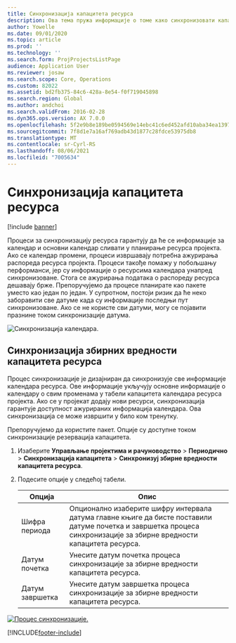```yaml
---
title: Синхронизација капацитета ресурса
description: Ова тема пружа информације о томе како синхронизовати капацитет ресурса у календарима и пројектима.
author: Yowelle
ms.date: 09/01/2020
ms.topic: article
ms.prod: ''
ms.technology: ''
ms.search.form: ProjProjectsListPage
audience: Application User
ms.reviewer: josaw
ms.search.scope: Core, Operations
ms.custom: 82022
ms.assetid: bd2fb375-84c6-428a-8e54-f0f719045898
ms.search.region: Global
ms.author: andchoi
ms.search.validFrom: 2016-02-28
ms.dyn365.ops.version: AX 7.0.0
ms.openlocfilehash: 5f2e9b8e189be0594569e14ebc41c6ed452afd10aba34ea1397b3e3f66cd2e96
ms.sourcegitcommit: 7f8d1e7a16af769adb43d1877c28fdce53975db8
ms.translationtype: MT
ms.contentlocale: sr-Cyrl-RS
ms.lasthandoff: 08/06/2021
ms.locfileid: "7005634"
---
```

# <a name="synchronize-resource-capacity"></a>Синхронизација капацитета ресурса

[!include [banner](../includes/banner.md)]

Процеси за синхронизацију ресурса гарантују да ће се информације за календар и основни календар сливати у планирање ресурса пројекта. Ако се календар промени, процеси извршавају потребна ажурирања распореда ресурса пројекта. Процеси такође помажу у побољшању перформанси, јер су информације о ресурсима календара унапред синхронизоване. Стога се ажурирања података о распореду ресурса дешавају брже. Препоручујемо да процесе планирате као пакете уместо као један по један. У супротном, постоји ризик да ће неко заборавити све датуме када су информације последњи пут синхронизоване. Ако се не користе сви датуми, могу се појавити празнине током синхронизације датума.

![Синхронизација календара.](./media/projectresourcing04-1024x471.jpg)

## <a name="synchronize-resource-capacity-roll-ups"></a>Синхронизација збирних вредности капацитета ресурса

Процес синхронизације је дизајниран да синхронизује све информације календара ресурса. Ове информације укључују основне информације о календару о свим променама у табели капацитета календара ресурса пројекта. Ако се у пројекат додају нови ресурси, синхронизација гарантује доступност ажурираних информација календара. Ова синхронизација се може извршити у било ком тренутку.

Препоручујемо да користите пакет. Опције су доступне током синхронизације резервација капацитета.

1. Изаберите **Управљање пројектима и рачуноводство** &gt; **Периодично** &gt; **Синхронизација капацитета** &gt; **Синхронизуј збирне вредности капацитета ресурса**.
2. Подесите опције у следећој табели.

    | Опција      | Опис |
    |-------------|-------------|
    | Шифра периода | Опционално изаберите шифру интервала датума главне књиге да бисте поставили датуме почетка и завршетка процеса синхронизације за збирне вредности капацитета ресурса. |
    | Датум почетка  | Унесите датум почетка процеса синхронизације за збирне вредности капацитета ресурса. |
    | Датум завршетка    | Унесите датум завршетка процеса синхронизације за збирне вредности капацитета ресурса. |

[![Процес синхронизације.](./media/projectresourcing09.jpg)](./media/projectresourcing09.jpg)


[!INCLUDE[footer-include](../includes/footer-banner.md)]